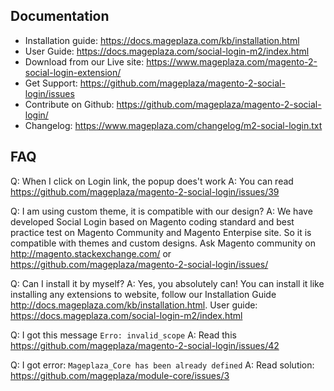 ## Documentation

- Installation guide: https://docs.mageplaza.com/kb/installation.html
- User Guide: https://docs.mageplaza.com/social-login-m2/index.html
- Download from our Live site: https://www.mageplaza.com/magento-2-social-login-extension/
- Get Support: https://github.com/mageplaza/magento-2-social-login/issues
- Contribute on Github: https://github.com/mageplaza/magento-2-social-login/
- Changelog: https://www.mageplaza.com/changelog/m2-social-login.txt


## FAQ

Q: When I click on Login link, the popup does't work
A: You can read https://github.com/mageplaza/magento-2-social-login/issues/39

Q: I am using custom theme, it is compatible with our design?
A: We have developed Social Login based on Magento coding standard and best practice test on Magento Community and Magento Enterpise site. So it is compatible with themes and custom designs. Ask Magento community on http://magento.stackexchange.com/ or https://github.com/mageplaza/magento-2-social-login/issues/

Q: Can I install it by myself?
A: Yes, you absolutely can! You can install it like installing any extensions to website, follow our Installation Guide http://docs.mageplaza.com/kb/installation.html. User guide: https://docs.mageplaza.com/social-login-m2/index.html

Q: I got this message `Erro: invalid_scope`
A: Read this https://github.com/mageplaza/magento-2-social-login/issues/42

Q: I got error: `Mageplaza_Core has been already defined`
A: Read solution: https://github.com/mageplaza/module-core/issues/3
